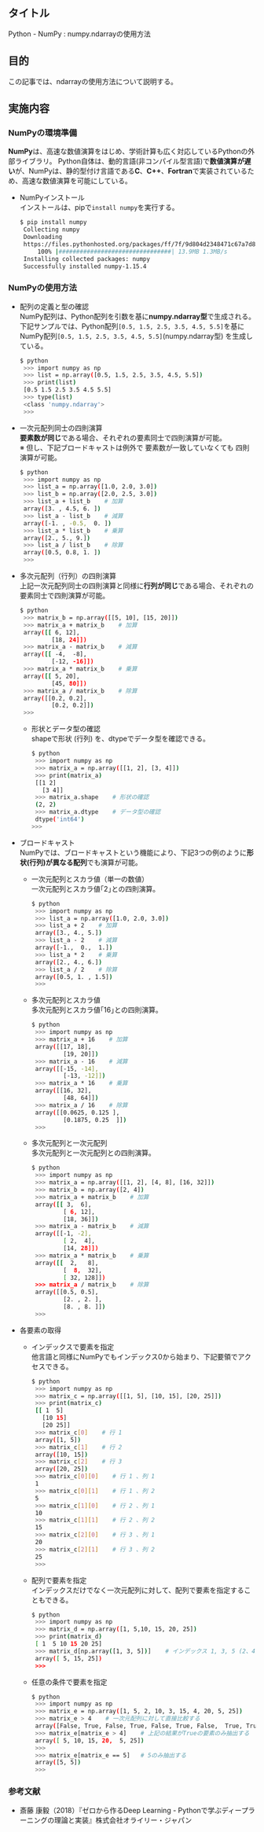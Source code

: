 ## タイトル
Python - NumPy : numpy.ndarrayの使用方法

## 目的
この記事では、ndarrayの使用方法について説明する。

## 実施内容
### NumPyの環境準備
**NumPy**は、高速な数値演算をはじめ、学術計算も広く対応しているPythonの外部ライブラリ。
Python自体は、動的言語(非コンパイル型言語)で**数値演算が遅い**が、NumPyは、静的型付け言語である**C**、**C++**、**Fortran**で実装されているため、高速な数値演算を可能にしている。

- NumPyインストール<br>
インストールは、pipで`install numpy`を実行する。
  ```bash
  $ pip install numpy
   Collecting numpy
   Downloading
   https://files.pythonhosted.org/packages/ff/7f/9d804d2348471c67a7d8b5f84f9bc59fd1cefa148986f2b74552f8573555/numpy-1.15.4-cp36-cp36m-manylinux1_x86_64.whl (13.9MB)
       100% |################################| 13.9MB 1.3MB/s
   Installing collected packages: numpy
   Successfully installed numpy-1.15.4
  ```

### NumPyの使用方法
- 配列の定義と型の確認<br>
NumPy配列は、Python配列を引数を基に**numpy.ndarray型**で生成される。<br>
下記サンプルでは、Python配列`[0.5, 1.5, 2.5, 3.5, 4.5, 5.5]`を基にNumPy配列`[0.5, 1.5, 2.5, 3.5, 4.5, 5.5]`(numpy.ndarray型) を生成している。
  ```bash
  $ python
   >>> import numpy as np
   >>> list = np.array([0.5, 1.5, 2.5, 3.5, 4.5, 5.5])
   >>> print(list)
   [0.5 1.5 2.5 3.5 4.5 5.5]
   >>> type(list)
   <class 'numpy.ndarray'>
   >>>
  ```

- 一次元配列同士の四則演算<br>
**要素数が同じ**である場合、それぞれの要素同士で四則演算が可能。<br>
※ 但し、下記ブロードキャストは例外で 要素数が一致していなくても 四則演算が可能。
  ```bash
  $ python
   >>> import numpy as np
   >>> list_a = np.array([1.0, 2.0, 3.0])
   >>> list_b = np.array([2.0, 2.5, 3.0])
   >>> list_a + list_b    # 加算
   array([3. , 4.5, 6. ])
   >>> list_a - list_b    # 減算
   array([-1. , -0.5,  0. ])
   >>> list_a * list_b    # 乗算
   array([2., 5., 9.])
   >>> list_a / list_b    # 除算
   array([0.5, 0.8, 1. ])
   >>>
  ```

- 多次元配列（行列）の四則演算<br>
上記一次元配列同士の四則演算と同様に**行列が同じ**である場合、それぞれの要素同士で四則演算が可能。
  ```bash
  $ python
   >>> matrix_b = np.array([[5, 10], [15, 20]])
   >>> matrix_a + matrix_b    # 加算
   array([[ 6, 12],
           [18, 24]])
   >>> matrix_a - matrix_b    # 減算
   array([[ -4,  -8],
           [-12, -16]])
   >>> matrix_a * matrix_b    # 乗算
   array([[ 5, 20],
           [45, 80]])
   >>> matrix_a / matrix_b    # 除算
   array([[0.2, 0.2],
           [0.2, 0.2]])
   >>>
  ```
  - 形状とデータ型の確認<br>
  shapeで形状 (行列) を、dtypeでデータ型を確認できる。
    ```bash
    $ python
     >>> import numpy as np
     >>> matrix_a = np.array([[1, 2], [3, 4]])
     >>> print(matrix_a)
     [[1 2]
       [3 4]]
     >>> matrix_a.shape    # 形状の確認
     (2, 2)
     >>> matrix_a.dtype    # データ型の確認
     dtype('int64')
    >>>
    ```

- ブロードキャスト<br>
NumPyでは、ブロードキャストという機能により、下記3つの例のように**形状(行列)が異なる配列**でも演算が可能。
  - 一次元配列とスカラ値（単一の数値）<br>
    一次元配列とスカラ値｢2｣との四則演算。
    ```bash
    $ python
     >>> import numpy as np
     >>> list_a = np.array([1.0, 2.0, 3.0])
     >>> list_a + 2    # 加算
     array([3., 4., 5.])
     >>> list_a - 2    # 減算
     array([-1.,  0.,  1.])
     >>> list_a * 2    # 乗算
     array([2., 4., 6.])
     >>> list_a / 2    # 除算
     array([0.5, 1. , 1.5])
     >>>
    ```
  - 多次元配列とスカラ値<br>
    多次元配列とスカラ値｢16｣との四則演算。
    ```bash
    $ python
     >>> import numpy as np
     >>> matrix_a + 16    # 加算
     array([[17, 18],
             [19, 20]])
     >>> matrix_a - 16    # 減算
     array([[-15, -14],
             [-13, -12]])
     >>> matrix_a * 16    # 乗算
     array([[16, 32],
             [48, 64]])
     >>> matrix_a / 16    # 除算
     array([[0.0625, 0.125 ],
             [0.1875, 0.25  ]])
     >>>
    ```
  - 多次元配列と一次元配列<br>
    多次元配列と一次元配列との四則演算。
    ```bash
    $ python
     >>> import numpy as np
     >>> matrix_a = np.array([[1, 2], [4, 8], [16, 32]])
     >>> matrix_b = np.array([2, 4])
     >>> matrix_a + matrix_b    # 加算
     array([[ 3,  6],
             [ 6, 12],
             [18, 36]])
     >>> matrix_a - matrix_b    # 減算
     array([[-1, -2],
             [ 2,  4],
             [14, 28]])
     >>> matrix_a * matrix_b    # 乗算
     array([[  2,   8],
             [  8,  32],
             [ 32, 128]])
     >>> matrix_a / matrix_b    # 除算
     array([[0.5, 0.5],
             [2. , 2. ],
             [8. , 8. ]])
     >>>
    ```

- 各要素の取得<br>
  - インデックスで要素を指定<br>
    他言語と同様にNumPyでもインデックス0から始まり、下記要領でアクセスできる。
    ```bash
    $ python
     >>> import numpy as np
     >>> matrix_c = np.array([[1, 5], [10, 15], [20, 25]])
     >>> print(matrix_c)
     [[ 1  5]
       [10 15]
       [20 25]]
     >>> matrix_c[0]    # 行 1
     array([1, 5])
     >>> matrix_c[1]    # 行 2
     array([10, 15])
     >>> matrix_c[2]    # 行 3
     array([20, 25])
     >>> matrix_c[0][0]    # 行 1 、列 1
     1
     >>> matrix_c[0][1]    # 行 1 、列 2
     5
     >>> matrix_c[1][0]    # 行 2 、列 1
     10
     >>> matrix_c[1][1]    # 行 2 、列 2
     15
     >>> matrix_c[2][0]    # 行 3 、列 1
     20
     >>> matrix_c[2][1]    # 行 3 、列 2
     25
     >>>
    ```
  - 配列で要素を指定<br>
    インデックスだけでなく一次元配列に対して、配列で要素を指定することもできる。
    ```bash
    $ python
     >>> import numpy as np
     >>> matrix_d = np.array([1, 5,10, 15, 20, 25])
     >>> print(matrix_d)
     [ 1  5 10 15 20 25]
     >>> matrix_d[np.array([1, 3, 5])]    # インデックス 1, 3, 5 (2、4、6個目)を指定
     array([ 5, 15, 25])
     >>>
    ```
  - 任意の条件で要素を指定<br>
    ```bash
    $ python
     >>> import numpy as np
     >>> matrix_e = np.array([1, 5, 2, 10, 3, 15, 4, 20, 5, 25])
     >>> matrix_e > 4    # 一次元配列に対して直接比較する
     array([False, True, False, True, False, True, False,  True, True, True])
     >>> matrix_e[matrix_e > 4]    # 上記の結果がTrueの要素のみ抽出する
     array([ 5, 10, 15, 20,  5, 25])
     >>>
     >>> matrix_e[matrix_e == 5]   # 5のみ抽出する
     array([5, 5])
     >>>
    ```

### 参考文献
- 斎藤 康毅（2018）『ゼロから作るDeep Learning - Pythonで学ぶディープラーニングの理論と実装』株式会社オライリー・ジャパン
